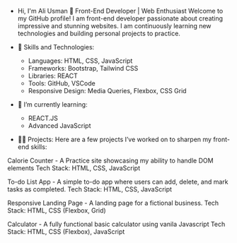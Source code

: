 - Hi, I'm Ali Usman 👋
Front-End Developer | Web Enthusiast
Welcome to my GitHub profile! I am front-end developer passionate about creating impressive and stunning websites. I am continuously learning new technologies and building personal projects to practice.

- 🚀 Skills and Technologies:
   - Languages: HTML, CSS, JavaScript
   - Frameworks: Bootstrap, Tailwind CSS
   - Libraries: REACT
   - Tools: GitHub, VSCode
   - Responsive Design: Media Queries, Flexbox, CSS Grid
     
- 🌱 I’m currently learning:
   - REACT.JS
   - Advanced JavaScript
  
- 👨‍💻 Projects:
Here are a few projects I’ve worked on to sharpen my front-end skills:

Calorie Counter - A Practice site showcasing my ability to handle DOM elements
Tech Stack: HTML, CSS, JavaScript

To-do List App - A simple to-do app where users can add, delete, and mark tasks as completed.
Tech Stack: HTML, CSS, JavaScript

Responsive Landing Page - A landing page for a fictional business.
Tech Stack: HTML, CSS (Flexbox, Grid)

Calculator - A fully functional basic calculator using vanila Javascript
Tech Stack: HTML, CSS (Flexbox), JavaScript

<!---
ali-uusman/ali-uusman is a ✨ special ✨ repository because its `README.md` (this file) appears on your GitHub profile.
You can click the Preview link to take a look at your changes.
--->

